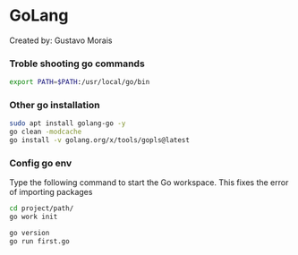 # GoLang

Created by: Gustavo Morais

### Troble shooting go commands
```sh
export PATH=$PATH:/usr/local/go/bin
```

### Other go installation
```sh
sudo apt install golang-go -y
go clean -modcache
go install -v golang.org/x/tools/gopls@latest
```

### Config go env
Type the following command to start the Go workspace.
This fixes the error of importing packages
```sh
cd project/path/
go work init
```

```sh
go version
go run first.go
```